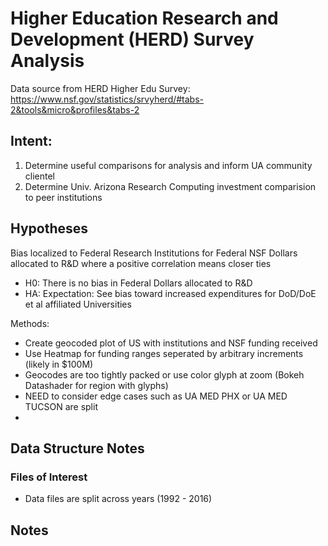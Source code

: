 # Higher Education Research and Development (HERD) Survey Analysis
Data source from HERD Higher Edu Survey: https://www.nsf.gov/statistics/srvyherd/#tabs-2&tools&micro&profiles&tabs-2

## Intent:
1. Determine useful comparisons for analysis and inform UA community clientel
2. Determine Univ. Arizona Research Computing investment comparision to peer institutions

## Hypotheses

Bias localized to Federal Research Institutions for Federal NSF Dollars allocated to R&D where a positive correlation means closer ties
- H0: There is no bias in Federal Dollars allocated to R&D 
- HA: Expectation: See bias toward increased expenditures for DoD/DoE et al affiliated Universities 

Methods:
- Create geocoded plot of US with institutions and NSF funding received
- Use Heatmap for funding ranges seperated by arbitrary increments (likely in $100M)
- Geocodes are too tightly packed or use color glyph at zoom (Bokeh Datashader for region with glyphs)
- NEED to consider edge cases such as UA MED PHX or UA MED TUCSON are split 
- 



## Data Structure Notes
### Files of Interest 
- Data files are split across years (1992 - 2016)

## Notes
